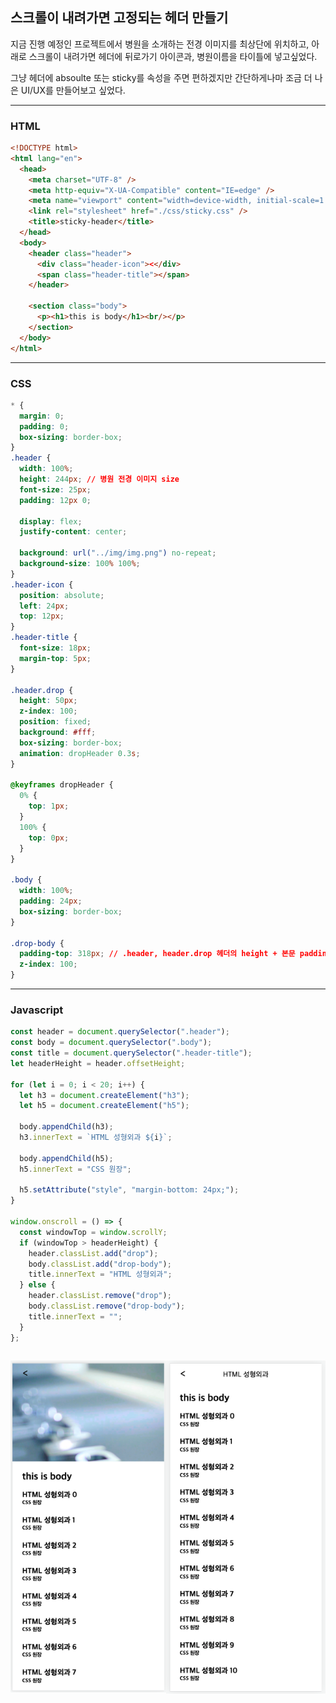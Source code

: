 ## 스크롤이 내려가면 고정되는 헤더 만들기

지금 진행 예정인 프로젝트에서 병원을 소개하는 전경 이미지를 최상단에 위치하고,
아래로 스크롤이 내려가면 헤더에 뒤로가기 아이콘과, 병원이름을 타이틀에 넣고싶었다.

그냥 헤더에 absoulte 또는 sticky를 속성을 주면 편하겠지만
간단하게나마 조금 더 나은 UI/UX를 만들어보고 싶었다.

---

### HTML

```html
<!DOCTYPE html>
<html lang="en">
  <head>
    <meta charset="UTF-8" />
    <meta http-equiv="X-UA-Compatible" content="IE=edge" />
    <meta name="viewport" content="width=device-width, initial-scale=1.0" />
    <link rel="stylesheet" href="./css/sticky.css" />
    <title>sticky-header</title>
  </head>
  <body>
    <header class="header">
      <div class="header-icon"><</div>
      <span class="header-title"></span>
    </header>

    <section class="body">
      <p><h1>this is body</h1><br/></p>
    </section>
  </body>
</html>
```

---

### CSS
```css
* {
  margin: 0;
  padding: 0;
  box-sizing: border-box;
}
.header {
  width: 100%;
  height: 244px; // 병원 전경 이미지 size
  font-size: 25px;
  padding: 12px 0;

  display: flex;
  justify-content: center;

  background: url("../img/img.png") no-repeat;
  background-size: 100% 100%;
}
.header-icon {
  position: absolute;
  left: 24px;
  top: 12px;
}
.header-title {
  font-size: 18px;
  margin-top: 5px;
}

.header.drop {
  height: 50px;
  z-index: 100;
  position: fixed;
  background: #fff;
  box-sizing: border-box;
  animation: dropHeader 0.3s;
}

@keyframes dropHeader {
  0% {
    top: 1px;
  }
  100% {
    top: 0px;
  }
}

.body {
  width: 100%;
  padding: 24px;
  box-sizing: border-box;
}

.drop-body {
  padding-top: 318px; // .header, header.drop 헤더의 height + 본문 padding
  z-index: 100;
}
```

---

### Javascript
```javascript
const header = document.querySelector(".header");
const body = document.querySelector(".body");
const title = document.querySelector(".header-title");
let headerHeight = header.offsetHeight;

for (let i = 0; i < 20; i++) {
  let h3 = document.createElement("h3");
  let h5 = document.createElement("h5");

  body.appendChild(h3);
  h3.innerText = `HTML 성형외과 ${i}`;

  body.appendChild(h5);
  h5.innerText = "CSS 원장";

  h5.setAttribute("style", "margin-bottom: 24px;");
}

window.onscroll = () => {
  const windowTop = window.scrollY;
  if (windowTop > headerHeight) {
    header.classList.add("drop");
    body.classList.add("drop-body");
    title.innerText = "HTML 성형외과";
  } else {
    header.classList.remove("drop");
    body.classList.remove("drop-body");
    title.innerText = "";
  }
};
```

<div style="display: flex;">

  ![before](./screenshot/screenshot01.png)

  ![after](./screenshot/screenshot02.png)

</div>
